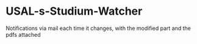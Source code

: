 # USAL-s-Studium-Watcher
Notifications via mail each time it changes, with the modified part and the pdfs attached
